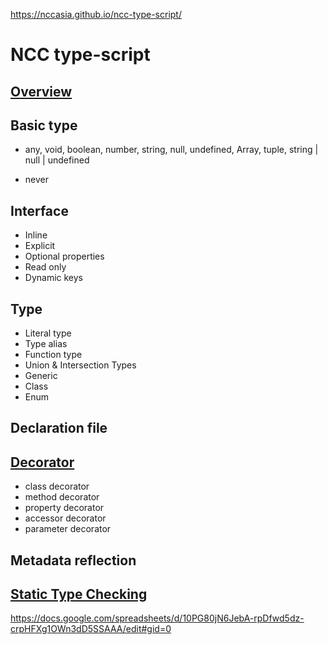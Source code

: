 
https://nccasia.github.io/ncc-type-script/


# NCC type-script
## [Overview](https://github.com/nccasia/ncc-type-script/blob/main/lessons/00-overview.md)

## Basic type

- any, void, boolean, number, string, null, undefined, Array<string>, tuple, string | null | undefined

- never

## Interface
- Inline
- Explicit
- Optional properties
- Read only
- Dynamic keys
## Type
- Literal type
- Type alias
- Function type
- Union & Intersection Types
- Generic
- Class
- Enum
## Declaration file
## [Decorator](https://github.com/nccasia/ncc-type-script/blob/main/lessons/01-decorator.md)
- class decorator
- method decorator
- property decorator
- accessor decorator
- parameter decorator
## Metadata reflection
## [Static Type Checking](https://github.com/nccasia/ncc-type-script/blob/main/lessons/02-static-type-checking.md)
https://docs.google.com/spreadsheets/d/10PG80jN6JebA-rpDfwd5dz-crpHFXg1OWn3dD5SSAAA/edit#gid=0

